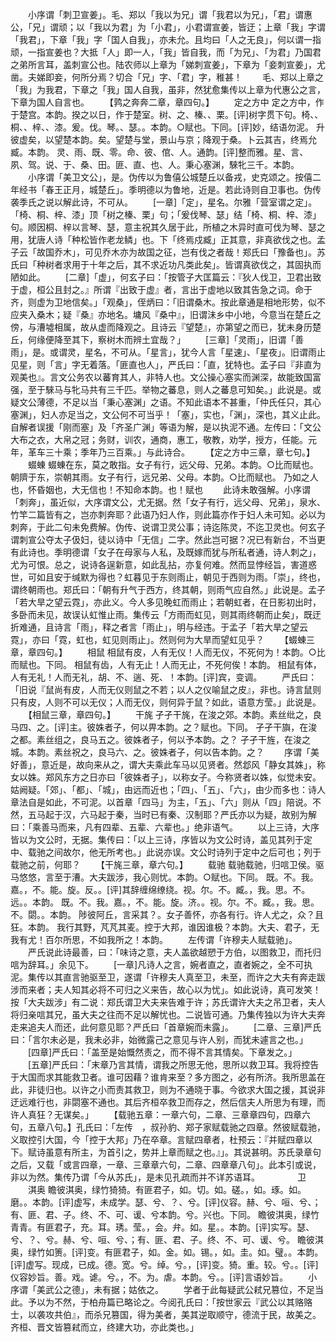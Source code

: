 <!-- { "loadSidebar": true } -->
　　小序谓「刺卫宣姜」。毛、郑以「我以为兄」谓「我君以为兄」，「君」谓惠公，「兄」谓顽；以「我以为君」为「小君」，小君谓宣姜，皆迂；上章「我」字谓「我君」，下章「我」字「国人自我」，亦未允。且均曰「人之无良」，何以谓一指顽，一指宣姜也？大抵「人」即一人，「我」皆自我，而「为兄」、「为君」乃国君之弟所言耳，盖刺宣公也。陆农师以上章为「娣刺宣姜」，下章为「妾刺宣姜」，尤凿。夫娣即妾，何所分焉？切合「兄」字、「君」字，稚甚！
　　毛、郑以上章之「我」为我君，下章之「我」国人自我，虽非，然犹愈集传以上章为代惠公之言，下章为国人自言也。
　　【鹑之奔奔二章，章四句。】
　　定之方中
定之方中，作于楚宫。本韵。揆之以日，作于楚室。树、之、榛、、栗。[评]树字贯下句。椅、、桐、、梓、、漆。爰。伐。琴。、瑟。。本韵。○赋也。下同。[评]妙，结语勿泥。
升彼虚矣，以望楚本韵。矣。望楚与堂，景山与京；降观于桑。卜云其吉，终焉允臧。本韵。
灵、雨、既、零。命、彼、倌、人。通韵。[评]整而雅。星、言、夙、驾。说、于、桑、田。匪、直、也、人。秉心塞渊，騋牝三千。本韵。
　　小序谓「美卫文公」，是。伪传以为鲁僖公城楚丘以备戎，史克颂之。按僖二年经书「春王正月，城楚丘」。季明德以为鲁地，近是。若此诗则自卫事也。伪传袭季氏之说以解此诗，不可从。
　　[一章]「定」，星名。尔雅「营室谓之定」。「椅、桐、梓、漆」顶「树之榛、栗」句；「爰伐琴、瑟」结「椅、桐、梓、漆」句。顺因桐、梓以言琴、瑟，意主祝其久居于此，所植之木异时直可伐为琴、瑟之用，犹唐人诗「种松皆作老龙鳞」也。下「终焉戍臧」正其意，非真欲伐之也。孟子云「故国乔木」，可见乔木亦为故国之征，岂有伐之者哉！郑氏曰「豫备也」。苏氏曰「种树者求用于十年之后，其不求近功凡类此矣」。皆谓真欲伐之，其固执而陋如此。
　　[二章]「虚」，何玄子曰：「按管子大匡篇云：『狄人伐卫，卫君出致于虚，桓公且封之。』所谓『出致于虚』者，言出于虚地以致其告急之词。命于齐，则虚为卫地信矣。」「观桑」，侄炳曰：「旧谓桑木。按此章通是相地形势，似不应夹入桑木；疑『桑』亦地名。墉风『桑中』，旧谓沬乡中小地，今意当在楚丘之傍，与漕墟相属，故从虚而降观之。且诗云『望楚』，亦第望之而已，犹未身历楚丘，何缘便降至其下，察树木而辨土宜哉？」
　　[三章]「灵雨」，旧谓「善雨」，是。或谓灵，星名，不可从。「星言」，犹今人言「星速」、「星夜」。旧谓雨止见星，则「言」字无着落。「匪直也人」，严氏曰：「直，犹特也。孟子曰『非直为观美也』。言文公务农以蕃育其人，非特人也。文公操心塞实而渊深，故能致国富强，至于騋马与牝马共有三千匹。举物之蕃息，则人之蕃息可知矣。」此说是。或疑文公薄德，不足以当「秉心塞渊」之语。不知此语本不甚重，「仲氏任只，其心塞渊」，妇人亦足当之，文公何不可当乎！「塞」，实也，「渊」，深也，其义止此。自解者误援「刚而塞」及「齐圣广渊」等语为解，是以执泥不通。左传曰：「文公大布之衣，大帛之冠；务财，训农，通商，惠工，敬教，劝学，授方，任能。元年，革车三十乘；季年乃三百乘。」与此诗合。
　　【定之方中三章，章七句。】
　　蝃蝀
蝃蝀在东，莫之敢指。女子有行，远父母、兄弟。本韵。○比而赋也。
朝隮于东，崇朝其雨。女子有行，远兄弟、父母。本韵。○比而赋也。
乃如之人也，怀昏姻也，大无信也！不知命本韵。也！赋也
　　此诗未敢强解。小序谓「刺奔」，虽近似，大序谓文公，尤无据。然「女子有行，远父母、兄弟」，泉水、竹竿二篇皆有之，岂亦刺奔耶？此语乃妇人作，则此篇亦作于妇人未可知。必以为刺奔，于此二句未免费解。伪传、说谓卫灵公事；诗迄陈灵，不迄卫灵也。何玄子谓刺宣公夺太子伋妇，徒以诗中「无信」二字。然此岂可据？况已有新台，不当更有此诗也。季明德谓「女子在母家与人私，及既嫁而犹与所私者通，诗人刺之」，尤为可恨。总之，说诗各逞新意，如此乱拈，亦复何难。然而显悖经旨，害道惑世，可如且安于缄默为得也？虹暮见于东则雨止，朝见于西则为雨。「崇」，终也，谓终朝雨也。郑氏曰：「朝有升气于西方，终其朝，则雨气应自然。」此说是。孟子「若大旱之望云霓」，亦此义。今人多见晚虹而雨止；若朝虹者，在日影初出时，多卧而未见，故误认虹惟止雨。集传云「方雨而虹见，则其雨终朝而止矣」，既迂折难通，且诗言「雨」，释之者言「雨止」，明与经违。于孟子「若大旱之望云霓」，亦曰「霓，虹也，虹见则雨止」。然则何为大旱而望虹见乎？
　　【蝃蝀三章，章四句。】
　　相鼠
相鼠有皮，人有无仪！人而无仪，不死何为！本韵。○比而赋也。下同。
相鼠有齿，人有无止！人而无止，不死何俟！本韵。
相鼠有体，人有无礼！人而无礼，胡、不、遄、死、！本韵。[评]宾，变调。
　　严氏曰：「旧说『鼠尚有皮，人而无仪则鼠之不若；以人之仪喻鼠之皮』，非也。诗言鼠则只有皮，人则不可以无仪；人而无仪，则何异于鼠？如此，语意方莹。」此说是。
　　【相鼠三章，章四句。】
　　干旄
孑孑干旄，在浚之郊。本韵。素丝纰之，良马四、之。[评]主。彼姝者子，何以畀本韵。之？赋也。下同。
孑孑干旟，在浚之都。素丝组之，良马五之。彼姝者子，何以予本韵。之？
孑孑干旌，在浚之城。本韵。素丝祝之，良马六、之。彼姝者子，何以告本韵。之？
　　序谓「美好善」，意近是，故向来从之，谓大夫乘此车马以见贤者。然邶风「静女其姝」，称女以姝。郑风东方之日亦曰「彼姝者子」，以称女子。今称贤者以姝，似觉未安。姑阙疑。「郊」、「都」、「城」，由远而近也；「四」、「五」、「六」，由少而多也：诗人章法自是如此，不可泥。以首章「四马」为主，「五」、「六」则从「四」陪说。不然，五马起于汉，六马起于秦，当时已有秦、汉制耶？严氏亦以为疑，故别为解曰：「乘善马而来，凡有四辈、五辈、六辈也。」绝非语气。
　　以上三诗，大序皆以为文公时，无据。集传曰：「以上三诗，序皆以为文公时诗，盖见其列于定中、载驰之间故尔，他无所考也。」此说亦误。文公时诗列于定中之后可也；列于载驰之前，何耶？
　　【干旄三章，章六句。】
　　载驰
载驰载驰，归唁卫侯。驱马悠悠，言至于漕。大夫跋涉，我心则忧。本韵。○赋也。下同。
既。不。我。嘉。，不。能。旋。反。。[评]其辞缠绵缭绕。视。尔。不。臧。，我。思。不。远。。本韵。
既。不。我。嘉。，不。能。旋。济。。视。尔。不。臧。，我。思。不。閟。。本韵。
陟彼阿丘，言采其？。女子善怀，亦各有行。许人尤之，众？且狂。本韵。
我行其野，芃芃其麦。控于大邦，谁因谁极？本韵。大夫、君子，无我有尤！百尔所思，不如我所之！本韵。
　　左传谓「许穆夫人赋载驰」。
　　严氏说此诗最善，曰：「味诗之意，夫人盖欲越愬于方伯，以图救卫，而托归唁为辞耳。」余见下。
　　[一章]凡诗人之言，婉者直之，直者婉之，全不可执泥。集传以其直言驰驱至卫，遂谓「许穆夫人真至卫，未至，而许之大夫有奔走跋涉而来者；夫人知其必将不可归之义来告，故心以为忧」。如此说诗，真可发笑！按「大夫跋涉」有二说：郑氏谓卫大夫来告难于许；苏氏谓许大夫之吊卫者，夫人将归亲唁其兄，虽大夫之往而不足以解忧也。二说皆可通。乃集传独以为许大夫奔走来追夫人而还，此何意见耶？严氏曰「首章婉而未露」。
　　[二章、三章]严氏曰：「言尔未必是，我未必非，始微露己之意见与许人别，而犹未遽言之也。」
　　[四章]严氏曰：「盖至是始慨然责之，而不得不言其情矣。下章发之。」
　　[五章]严氏曰：「末章乃言其情，谓我之所思无他，思所以救卫耳。我将控告于大国而求其能救卫者。谁可因藉？谁肯来至？多方图之，必有所济。我所思盖在此，非徒归也。以许之小而责其救卫，则为不通晓于事。今欲求大国之援，其说非迂远难行也，非閟塞不通也。其后齐桓卒救卫而存之，然后信夫人所思为有理，而许人真狂？无谋矣。」
　　【载驰五章：一章六句，二章、三章章四句，四章六句，五章八句。】孔氏曰：「左传　，叔孙豹、郑子家赋载驰之四章。然彼赋载驰，义取控引大国，今「控于大邦」乃在卒章。言赋四章者，杜预云：『并赋四章以下。赋诗虽意有所主，为首引之，势并上章而赋之也。』」。其说甚明。苏氏录章句之后，又载「或言四章，一章、三章章六句，二章、四章章八句」。此本引或说，非以为然。集传乃谓「今从苏氏」，是未见孔疏而并不详苏语耳。
　　　　卫
　　淇奥
瞻彼淇奥，绿竹猗猗。有匪君子，如。切。如。磋。，如。琢。如。磨。。本韵。[评]虚写，未成学。瑟、兮、？、兮。[评]仪容。赫、兮、咺、兮、；有、匪、君、子。终、不、可、谖、兮本韵。兮。兴也。下同。
瞻彼淇奥，绿竹青青。有匪君子，充。耳。琇。莹。，会。弁。如。星。。本韵。[评]实写。瑟、兮、？、兮。赫、兮、咺、兮、；有、匪、君、子。终、不、可、谖、兮。
瞻彼淇奥，绿竹如箦。[评]变。有匪君子，如。金。如。锡。，如。圭。如。璧。。本韵。[评]虚写。现成，已成。德。宽。兮。绰。兮。，[评]变。猗。重。较。兮。。[评]仪容妙旨。善。戏。谑。兮。，不。为。虐。本韵。兮。。[评]言语妙旨。
　　小序谓「美武公之德」，未有据；姑依之。
　　学者于此每疑武公弒兄篡位，不足当此。予以为不然，于柏舟篇已略论之。今阅孔氏曰：「按世家云『武公以其赂赂士，以袭攻共伯』，而杀兄篡国，得为美者，美其逆取顺守，德流于民，故美之。齐桓、晋文皆篡弒而立，终建大功，亦此类也。」
